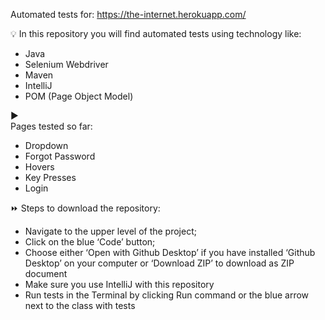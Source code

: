 Automated tests for: https://the-internet.herokuapp.com/

💡 In this repository you will find automated tests using technology like:

* Java
* Selenium Webdriver
* Maven 
* IntelliJ
* POM (Page Object Model)

▶️  
Pages tested so far:
* Dropdown 
* Forgot Password
* Hovers
* Key Presses
* Login

⏩ Steps to download the repository:

* Navigate to the upper level of the project;
* Click on the blue ‘Code’ button;
* Choose either ‘Open with Github Desktop’ if you have installed ‘Github Desktop’ on your computer or ‘Download ZIP’ to download as ZIP document
* Make sure you use IntelliJ with this repository
* Run tests in the Terminal by clicking Run command or the blue arrow next to the class with tests
